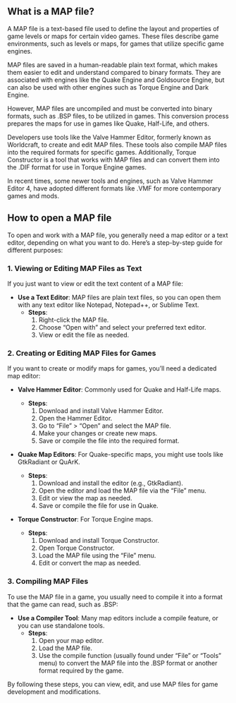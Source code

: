 ## What is a MAP file?

A MAP file is a text-based file used to define the layout and properties of game levels or maps for certain video games. These files describe game environments, such as levels or maps, for games that utilize specific game engines.

MAP files are saved in a human-readable plain text format, which makes them easier to edit and understand compared to binary formats. They are associated with engines like the Quake Engine and Goldsource Engine, but can also be used with other engines such as Torque Engine and Dark Engine.

However, MAP files are uncompiled and must be converted into binary formats, such as .BSP files, to be utilized in games. This conversion process prepares the maps for use in games like Quake, Half-Life, and others.

Developers use tools like the Valve Hammer Editor, formerly known as Worldcraft, to create and edit MAP files. These tools also compile MAP files into the required formats for specific games. Additionally, Torque Constructor is a tool that works with MAP files and can convert them into the .DIF format for use in Torque Engine games.

In recent times, some newer tools and engines, such as Valve Hammer Editor 4, have adopted different formats like .VMF for more contemporary games and mods.

## How to open a MAP file

To open and work with a MAP file, you generally need a map editor or a text editor, depending on what you want to do. Here’s a step-by-step guide for different purposes:

### 1. **Viewing or Editing MAP Files as Text**

If you just want to view or edit the text content of a MAP file:

-   **Use a Text Editor**: MAP files are plain text files, so you can open them with any text editor like Notepad, Notepad++, or Sublime Text.
    -   **Steps**:
        1.  Right-click the MAP file.
        2.  Choose “Open with” and select your preferred text editor.
        3.  View or edit the file as needed.

### 2. **Creating or Editing MAP Files for Games**

If you want to create or modify maps for games, you’ll need a dedicated map editor:

-   **Valve Hammer Editor**: Commonly used for Quake and Half-Life maps.
    
    -   **Steps**:
        1.  Download and install Valve Hammer Editor.
        2.  Open the Hammer Editor.
        3.  Go to “File” > “Open” and select the MAP file.
        4.  Make your changes or create new maps.
        5.  Save or compile the file into the required format.
-   **Quake Map Editors**: For Quake-specific maps, you might use tools like GtkRadiant or QuArK.
    
    -   **Steps**:
        1.  Download and install the editor (e.g., GtkRadiant).
        2.  Open the editor and load the MAP file via the “File” menu.
        3.  Edit or view the map as needed.
        4.  Save or compile the file for use in Quake.
-   **Torque Constructor**: For Torque Engine maps.
    
    -   **Steps**:
        1.  Download and install Torque Constructor.
        2.  Open Torque Constructor.
        3.  Load the MAP file using the “File” menu.
        4.  Edit or convert the map as needed.

### 3. **Compiling MAP Files**

To use the MAP file in a game, you usually need to compile it into a format that the game can read, such as .BSP:

-   **Use a Compiler Tool**: Many map editors include a compile feature, or you can use standalone tools.
    -   **Steps**:
        1.  Open your map editor.
        2.  Load the MAP file.
        3.  Use the compile function (usually found under “File” or “Tools” menu) to convert the MAP file into the .BSP format or another format required by the game.

By following these steps, you can view, edit, and use MAP files for game development and modifications.

